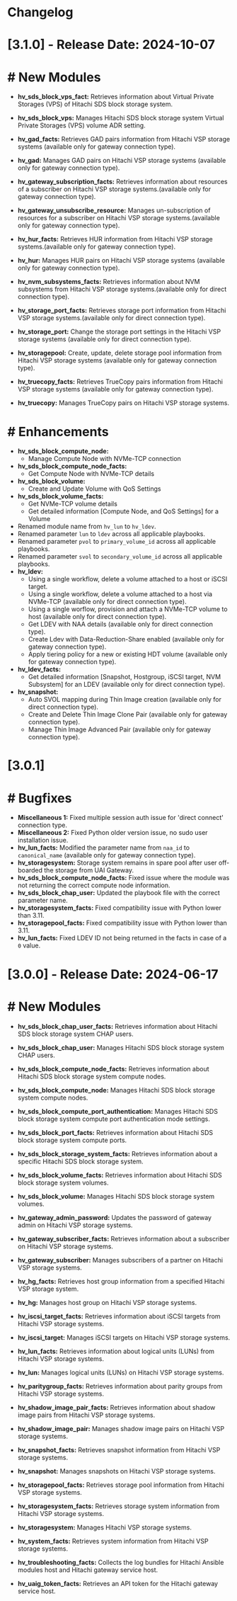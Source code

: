 # Changelog
#  [3.1.0] - Release Date: 2024-10-07
# # New Modules
- **hv_sds_block_vps_fact:** Retrieves information about Virtual Private Storages (VPS) of Hitachi SDS block storage system.
- **hv_sds_block_vps:** Manages Hitachi SDS block storage system Virtual Private Storages (VPS) volume ADR setting.

- **hv_gad_facts:** Retrieves GAD pairs information from Hitachi VSP storage systems (available only for gateway connection type).
- **hv_gad:** Manages GAD pairs on Hitachi VSP storage systems (available only for gateway connection type).
- **hv_gateway_subscription_facts:** Retrieves information about resources of a subscriber on Hitachi VSP storage systems.(available only for gateway connection type). 
- **hv_gateway_unsubscribe_resource:** Manages un-subscription of resources for a subscriber on Hitachi VSP storage systems.(available only for gateway connection type).
- **hv_hur_facts:** Retrieves HUR information from Hitachi VSP storage systems.(available only for gateway connection type).
- **hv_hur:** Manages HUR pairs on Hitachi VSP storage systems (available only for gateway connection type).
- **hv_nvm_subsystems_facts:** Retrieves information about NVM subsystems from Hitachi VSP storage systems.(available only for direct connection type).
- **hv_storage_port_facts:** Retrieves storage port information from Hitachi VSP storage systems.(available only for direct connection type).
- **hv_storage_port:** Change the storage port settings in the Hitachi VSP storage systems (available only for direct connection type).
- **hv_storagepool:** Create, update, delete storage pool information from Hitachi VSP storage systems (available only for gateway connection type).
- **hv_truecopy_facts:** Retrieves TrueCopy pairs information from Hitachi VSP storage systems (available only for gateway connection type).
- **hv_truecopy:** Manages TrueCopy pairs on Hitachi VSP storage systems.

# # Enhancements
- **hv_sds_block_compute_node:** 
    - Manage Compute Node with NVMe-TCP connection
- **hv_sds_block_compute_node_facts:** 
    - Get Compute Node with NVMe-TCP details
- **hv_sds_block_volume:**
    - Create and Update Volume with QoS Settings
- **hv_sds_block_volume_facts:**
    - Get NVMe-TCP volume details
    - Get detailed information [Compute Node, and QoS Settings] for a Volume
- Renamed module name from `hv_lun` to `hv_ldev`.
- Renamed parameter `lun` to `ldev` across all applicable playbooks.
- Renamed parameter `pvol` to `primary_volume_id` across all applicable playbooks.
- Renamed parameter `svol` to `secondary_volume_id` across all applicable playbooks.
- **hv_ldev:**
    - Using a single workflow, delete a volume attached to a host or iSCSI target. 
    - Using a single workflow, delete a volume attached to a host via NVMe-TCP (available only for direct connection type).
    - Using a single worflow, provision and attach a NVMe-TCP volume to host (available only for direct connection type).
    - Get LDEV with NAA details (available only for direct connection type).
    - Create Ldev with Data-Reduction-Share enabled (available only for gateway connection type).
    - Apply tiering policy for a new or existing HDT volume (available only for gateway connection type).
- **hv_ldev_facts:** 
    - Get detailed information [Snapshot, Hostgroup, iSCSI target, NVM Subsystem] for an LDEV (available only for direct connection type).
- **hv_snapshot:** 
    - Auto SVOL mapping during Thin Image creation (available only for direct connection type).
    - Create and Delete Thin Image Clone Pair (available only for gateway connection type).
    - Manage Thin Image Advanced Pair (available only for gateway connection type).


#  [3.0.1] 
# # Bugfixes
- **Miscellaneous 1:** Fixed multiple session auth issue for 'direct connect' connection type.
- **Miscellaneous 2:** Fixed Python older version issue, no sudo user installation issue.
- **hv_lun_facts:** Modified the parameter name from `naa_id` to `canonical_name` (available only for gateway connection type).
- **hv_storagesystem:** Storage system remains in spare pool after user off-boarded the storage from UAI Gateway.
- **hv_sds_block_compute_node_facts:** Fixed issue where the module was not returning the correct compute node information.
- **hv_sds_block_chap_user:** Updated the playbook file with the correct parameter name.
- **hv_storagesystem_facts:** Fixed compatibility issue with Python lower than 3.11.
- **hv_storagepool_facts:** Fixed compatibility issue with Python lower than 3.11.
- **hv_lun_facts:** Fixed LDEV ID not being returned in the facts in case of a `0` value.

#  [3.0.0] - Release Date: 2024-06-17
# # New Modules
- **hv_sds_block_chap_user_facts:** Retrieves information about Hitachi SDS block storage system CHAP users.
- **hv_sds_block_chap_user:** Manages Hitachi SDS block storage system CHAP users.
- **hv_sds_block_compute_node_facts:** Retrieves information about Hitachi SDS block storage system compute nodes.
- **hv_sds_block_compute_node:** Manages Hitachi SDS block storage system compute nodes.
- **hv_sds_block_compute_port_authentication:** Manages Hitachi SDS block storage system compute port authentication mode settings.
- **hv_sds_block_port_facts:** Retrieves information about Hitachi SDS block storage system compute ports.
- **hv_sds_block_storage_system_facts:** Retrieves information about a specific Hitachi SDS block storage system.
- **hv_sds_block_volume_facts:** Retrieves information about Hitachi SDS block storage system volumes.
- **hv_sds_block_volume:** Manages Hitachi SDS block storage system volumes.

- **hv_gateway_admin_password:** Updates the password of gateway admin on Hitachi VSP storage systems.
- **hv_gateway_subscriber_facts:** Retrieves information about a subscriber on Hitachi VSP storage systems.
- **hv_gateway_subscriber:** Manages subscribers of a partner on Hitachi VSP storage systems.
- **hv_hg_facts:** Retrieves host group information from a specified Hitachi VSP storage system.
- **hv_hg:** Manages host group on Hitachi VSP storage systems.
- **hv_iscsi_target_facts:** Retrieves information about iSCSI targets from Hitachi VSP storage systems.
- **hv_iscsi_target:** Manages iSCSI targets on Hitachi VSP storage systems.
- **hv_lun_facts:** Retrieves information about logical units (LUNs) from Hitachi VSP storage systems.
- **hv_lun:** Manages logical units (LUNs) on Hitachi VSP storage systems.
- **hv_paritygroup_facts:** Retrieves information about parity groups from Hitachi VSP storage systems.
- **hv_shadow_image_pair_facts:** Retrieves information about shadow image pairs from Hitachi VSP storage systems.
- **hv_shadow_image_pair:** Manages shadow image pairs on Hitachi VSP storage systems.
- **hv_snapshot_facts:** Retrieves snapshot information from Hitachi VSP storage systems.
- **hv_snapshot:** Manages snapshots on Hitachi VSP storage systems.
- **hv_storagepool_facts:** Retrieves storage pool information from Hitachi VSP storage systems.
- **hv_storagesystem_facts:** Retrieves storage system information from Hitachi VSP storage systems.
- **hv_storagesystem:** Manages Hitachi VSP storage systems.
- **hv_system_facts:** Retrieves system information from Hitachi VSP storage systems.
- **hv_troubleshooting_facts:** Collects the log bundles for Hitachi Ansible modules host and Hitachi gateway service host.
- **hv_uaig_token_facts:** Retrieves an API token for the Hitachi gateway service host.